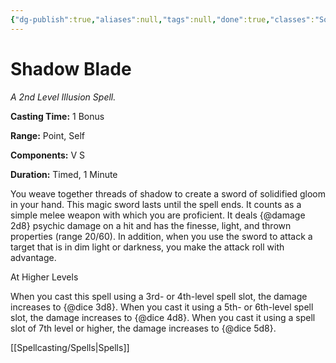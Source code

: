 ```yaml
---
{"dg-publish":true,"aliases":null,"tags":null,"done":true,"classes":"Sorcerer, Warlock, Wizard,","spellLevel":2,"school":"Illusion","source":"XGE","permalink":"/spells/shadow-blade/","dgHomeLink":false,"dgPassFrontmatter":true}
---
```


# Shadow Blade
*A 2nd Level Illusion Spell.*

**Casting Time:** 1 Bonus

**Range:** Point, Self

**Components:** V S 

**Duration:** Timed, 1 Minute

You weave together threads of shadow to create a sword of solidified gloom in your hand. This magic sword lasts until the spell ends. It counts as a simple melee weapon with which you are proficient. It deals {@damage 2d8} psychic damage on a hit and has the finesse, light, and thrown properties (range 20/60). In addition, when you use the sword to attack a target that is in dim light or darkness, you make the attack roll with advantage.

At Higher Levels

When you cast this spell using a 3rd- or 4th-level spell slot, the damage increases to {@dice 3d8}. When you cast it using a 5th- or 6th-level spell slot, the damage increases to {@dice 4d8}. When you cast it using a spell slot of 7th level or higher, the damage increases to {@dice 5d8}.

[[Spellcasting/Spells|Spells]]